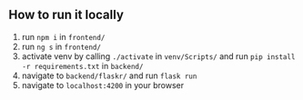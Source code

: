 ## How to run it locally

1. run `npm i` in `frontend/`
2. run `ng s` in `frontend/`
2. activate venv by calling `./activate` in `venv/Scripts/` and run `pip install -r requirements.txt` in `backend/`
3. navigate to `backend/flaskr/` and run `flask run`
4. navigate to `localhost:4200` in your browser


